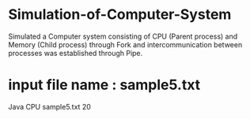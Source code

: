 # Simulation-of-Computer-System
Simulated a Computer system consisting of CPU (Parent process) and Memory (Child process) through Fork and intercommunication between processes was established through Pipe.
# input file name : sample5.txt
Java CPU sample5.txt 20
